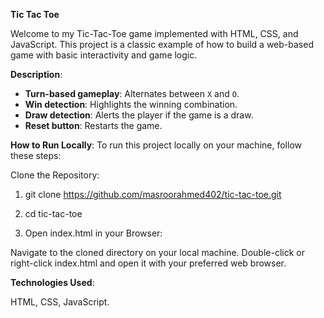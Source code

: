**Tic Tac Toe**

Welcome to my Tic-Tac-Toe game implemented with HTML, CSS, and JavaScript. This project is a classic example of how to build a web-based game with basic interactivity and game logic.


**Description**:
- **Turn-based gameplay**: Alternates between `X` and `O`.
- **Win detection**: Highlights the winning combination.
- **Draw detection**: Alerts the player if the game is a draw.
- **Reset button**: Restarts the game.


**How to Run Locally**:
To run this project locally on your machine, follow these steps:

Clone the Repository:

1. git clone https://github.com/masroorahmed402/tic-tac-toe.git

2. cd tic-tac-toe

3. Open index.html in your Browser:

Navigate to the cloned directory on your local machine.
Double-click or right-click index.html and open it with your preferred web browser.

**Technologies Used**:

HTML, CSS, JavaScript.
